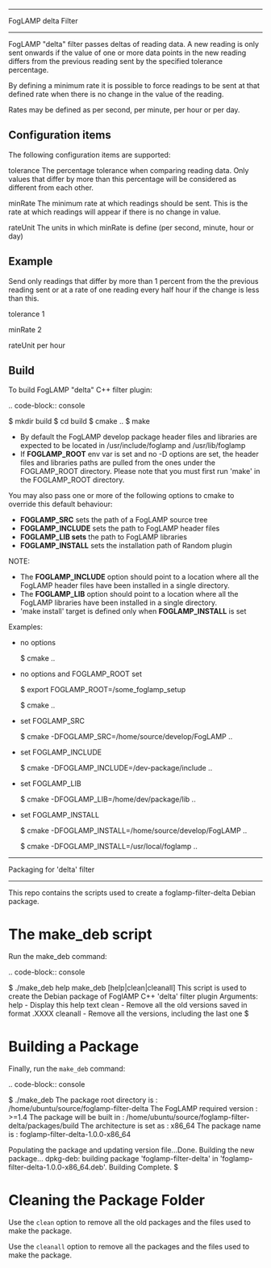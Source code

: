 ********************
FogLAMP delta Filter
********************

FogLAMP "delta" filter passes deltas of reading data. A new reading
is only sent onwards if the value of one or more data points in the new
reading differs from the previous reading sent by the specified tolerance
percentage.

By defining a minimum rate it is possible to force readings to be sent
at that defined rate when there is no change in the value of the reading.

Rates may be defined as per second, per minute, per hour or per day.

Configuration items
-------------------

The following configuration items are supported:

  tolerance
    The percentage tolerance when comparing reading data. Only values
    that differ by more than this percentage will be considered as different
    from each other.

  minRate
    The minimum rate at which readings should be sent. This is the rate at
    which readings will appear if there is no change in value.

  rateUnit
    The units in which minRate is define (per second, minute, hour or day)

Example
-------

Send only readings that differ by more than 1 percent from the the
previous reading sent or at a rate of one reading every half hour if
the change is less than this.

  tolerance
    1

  minRate
    2

  rateUnit
    per hour

Build
-----
To build FogLAMP "delta" C++ filter plugin:

.. code-block:: console

  $ mkdir build
  $ cd build
  $ cmake ..
  $ make

- By default the FogLAMP develop package header files and libraries
  are expected to be located in /usr/include/foglamp and /usr/lib/foglamp
- If **FOGLAMP_ROOT** env var is set and no -D options are set,
  the header files and libraries paths are pulled from the ones under the
  FOGLAMP_ROOT directory.
  Please note that you must first run 'make' in the FOGLAMP_ROOT directory.

You may also pass one or more of the following options to cmake to override 
this default behaviour:

- **FOGLAMP_SRC** sets the path of a FogLAMP source tree
- **FOGLAMP_INCLUDE** sets the path to FogLAMP header files
- **FOGLAMP_LIB sets** the path to FogLAMP libraries
- **FOGLAMP_INSTALL** sets the installation path of Random plugin

NOTE:
 - The **FOGLAMP_INCLUDE** option should point to a location where all the FogLAMP 
   header files have been installed in a single directory.
 - The **FOGLAMP_LIB** option should point to a location where all the FogLAMP
   libraries have been installed in a single directory.
 - 'make install' target is defined only when **FOGLAMP_INSTALL** is set

Examples:

- no options

  $ cmake ..

- no options and FOGLAMP_ROOT set

  $ export FOGLAMP_ROOT=/some_foglamp_setup

  $ cmake ..

- set FOGLAMP_SRC

  $ cmake -DFOGLAMP_SRC=/home/source/develop/FogLAMP  ..

- set FOGLAMP_INCLUDE

  $ cmake -DFOGLAMP_INCLUDE=/dev-package/include ..
- set FOGLAMP_LIB

  $ cmake -DFOGLAMP_LIB=/home/dev/package/lib ..
- set FOGLAMP_INSTALL

  $ cmake -DFOGLAMP_INSTALL=/home/source/develop/FogLAMP ..

  $ cmake -DFOGLAMP_INSTALL=/usr/local/foglamp ..

*****************************
Packaging for 'delta' filter
*****************************

This repo contains the scripts used to create a foglamp-filter-delta Debian package.

The make_deb script
===================

Run the make_deb command:

.. code-block:: console

  $ ./make_deb help
  make_deb [help|clean|cleanall]
  This script is used to create the Debian package of FoglAMP C++ 'delta' filter plugin
  Arguments:
   help     - Display this help text
   clean    - Remove all the old versions saved in format .XXXX
   cleanall - Remove all the versions, including the last one
  $

Building a Package
==================

Finally, run the ``make_deb`` command:

.. code-block:: console

   $ ./make_deb
   The package root directory is   : /home/ubuntu/source/foglamp-filter-delta
   The FogLAMP required version    : >=1.4
   The package will be built in    : /home/ubuntu/source/foglamp-filter-delta/packages/build
   The architecture is set as      : x86_64
   The package name is             : foglamp-filter-delta-1.0.0-x86_64

   Populating the package and updating version file...Done.
   Building the new package...
   dpkg-deb: building package 'foglamp-filter-delta' in 'foglamp-filter-delta-1.0.0-x86_64.deb'.
   Building Complete.
   $

Cleaning the Package Folder
===========================

Use the ``clean`` option to remove all the old packages and the files used to make the package.

Use the ``cleanall`` option to remove all the packages and the files used to make the package.
